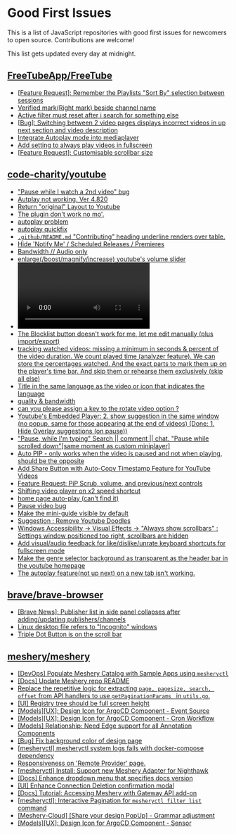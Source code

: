 # Good First Issues

This is a list of JavaScript repositories with good first issues for newcomers to open source. Contributions are welcome!

This list gets updated every day at midnight.

## [FreeTubeApp/FreeTube](https://github.com/FreeTubeApp/FreeTube)

- [[Feature Request]: Remember the Playlists "Sort By" selection between sessions](https://github.com/FreeTubeApp/FreeTube/issues/5008)
- [Verified mark(Right mark) beside channel name](https://github.com/FreeTubeApp/FreeTube/issues/944)
- [Active filter must reset after i search for something else](https://github.com/FreeTubeApp/FreeTube/issues/1693)
- [[Bug]: Switching between 2 video pages displays incorrect videos in up next section and video description](https://github.com/FreeTubeApp/FreeTube/issues/2261)
- [Integrate Autoplay mode into mediaplayer](https://github.com/FreeTubeApp/FreeTube/issues/1181)
- [Add setting to always play videos in fullscreen](https://github.com/FreeTubeApp/FreeTube/issues/647)
- [[Feature Request]: Customisable scrollbar size](https://github.com/FreeTubeApp/FreeTube/issues/3057)

## [code-charity/youtube](https://github.com/code-charity/youtube)

- ["Pause while I watch a 2nd video" bug](https://github.com/code-charity/youtube/issues/1867)
- [Autplay not working. Ver 4.820](https://github.com/code-charity/youtube/issues/2137)
- [Return "original" Layout to Youtube](https://github.com/code-charity/youtube/issues/2178)
- [The plugin don't work no mo'.](https://github.com/code-charity/youtube/issues/2219)
- [autoplay problem](https://github.com/code-charity/youtube/issues/2042)
- [autoplay quickfix ](https://github.com/code-charity/youtube/issues/1703)
- [`.github/README.md` "Contributing" heading underline renders over table.](https://github.com/code-charity/youtube/issues/2239)
- [Hide 'Notify Me' / Scheduled Releases / Premieres](https://github.com/code-charity/youtube/issues/2245)
- [Bandwidth // Audio only   ](https://github.com/code-charity/youtube/issues/566)
- [enlarge(/boost/magnify/increase)   youtube's volume slider](https://github.com/code-charity/youtube/issues/2116)
- [<video> Player buttons to be added</video>](https://github.com/code-charity/youtube/issues/1445)
- [The Blocklist button doesn't work for me, let me edit manually (plus import/export)](https://github.com/code-charity/youtube/issues/2236)
- [tracking watched videos: missing a minimum in seconds & percent of the video duration. We count played time (analyzer feature). We can store the percentages watched. And the exact parts to mark them up on the player's time bar. And skip them or rehearse them exclusively (skip all else) ](https://github.com/code-charity/youtube/issues/2238)
- [Title in the same language as the video or icon that indicates the language](https://github.com/code-charity/youtube/issues/2232)
- [quality & bandwidth](https://github.com/code-charity/youtube/issues/2240)
- [can you please assign a key to the rotate video option ?](https://github.com/code-charity/youtube/issues/1699)
- [Youtube's Embedded Player: 2. show suggestion in the same window (no popup, same for those appearing at the end of videos)    (Done: 1. Hide Overlay suggestions (on pause))           ](https://github.com/code-charity/youtube/issues/867)
- ["Pause, while I'm typing" Search || comment || chat.   "Pause while scrolled down"[same moment as custom miniplayer]](https://github.com/code-charity/youtube/issues/2111)
- [Auto PIP    -  only works when the video is paused and not when playing, should be the opposite](https://github.com/code-charity/youtube/issues/1352)
- [Add Share Button with Auto-Copy Timestamp Feature for YouTube Videos](https://github.com/code-charity/youtube/issues/2233)
- [Feature Request: PiP Scrub, volume, and previous/next controls](https://github.com/code-charity/youtube/issues/2234)
- [Shifting video player on x2 speed shortcut](https://github.com/code-charity/youtube/issues/2229)
- [home page auto-play (can't find it)](https://github.com/code-charity/youtube/issues/2224)
- [Pause video bug](https://github.com/code-charity/youtube/issues/2225)
- [Make the mini-guide visible by default](https://github.com/code-charity/youtube/issues/2227)
- [Suggestion : Remove Youtube Doodles](https://github.com/code-charity/youtube/issues/2223)
- [Windows Accessibility -> Visual Effects -> "Always show scrollbars" :  Settings window positioned too right, scrollbars are hidden](https://github.com/code-charity/youtube/issues/2222)
- [Add visual/audio feedback for like/dislike/unrate keyboard shortcuts for fullscreen mode](https://github.com/code-charity/youtube/issues/2217)
- [Make the genre selector background as transparent as the header bar in the youtube homepage](https://github.com/code-charity/youtube/issues/2211)
- [The autoplay feature(not up next) on a new tab isn't working.](https://github.com/code-charity/youtube/issues/1851)

## [brave/brave-browser](https://github.com/brave/brave-browser)

- [[Brave News]: Publisher list in side panel collapses after adding/updating publishers/channels](https://github.com/brave/brave-browser/issues/36550)
- [Linux desktop file refers to "Incognito" windows](https://github.com/brave/brave-browser/issues/37623)
- [Triple Dot Button is on the  scroll bar ](https://github.com/brave/brave-browser/issues/36298)

## [meshery/meshery](https://github.com/meshery/meshery)

- [[DevOps] Populate Meshery Catalog with Sample Apps using `mesheryctl`](https://github.com/meshery/meshery/issues/10458)
- [[Docs] Update Meshery repo README](https://github.com/meshery/meshery/issues/10770)
- [Replace the repetitive logic for extracting `page, pagesize, search, offset` from API handlers to use  `getPaginationParams ` in `utils.go`.](https://github.com/meshery/meshery/issues/10825)
- [[UI] Registry tree should be full screen height](https://github.com/meshery/meshery/issues/9595)
- [[Models][UX]: Design Icon for ArgoCD Component - Event Source](https://github.com/meshery/meshery/issues/10298)
- [[Models][UX]: Design Icon for ArgoCD Component - Cron Workflow](https://github.com/meshery/meshery/issues/10296)
- [[Models] Relationship: Need Edge support for all Annotation Components](https://github.com/meshery/meshery/issues/10278)
- [[Bug] Fix background color of design page](https://github.com/meshery/meshery/issues/10775)
- [[mesheryctl] mesheryctl system logs fails with docker-compose dependency](https://github.com/meshery/meshery/issues/10777)
- [Responsiveness on 'Remote Provider' page.](https://github.com/meshery/meshery/issues/10743)
- [[mesheryctl] Install: Support new Meshery Adapter for Nighthawk](https://github.com/meshery/meshery/issues/10371)
- [[Docs] Enhance dropdown menu that specifies docs version](https://github.com/meshery/meshery/issues/9227)
- [[UI] Enhance Connection Deletion confirmation modal](https://github.com/meshery/meshery/issues/10558)
- [[Docs] Tutorial: Accessing Meshery with Gateway API add-on](https://github.com/meshery/meshery/issues/10333)
- [[mesheryctl]: Interactive Pagination for `mesheryctl filter list` command](https://github.com/meshery/meshery/issues/10366)
- [[Meshery-Cloud] [Share your design PopUp] - Grammar adjustment](https://github.com/meshery/meshery/issues/10038)
- [[Models][UX]: Design Icon for ArgoCD Component - Sensor](https://github.com/meshery/meshery/issues/10300)

